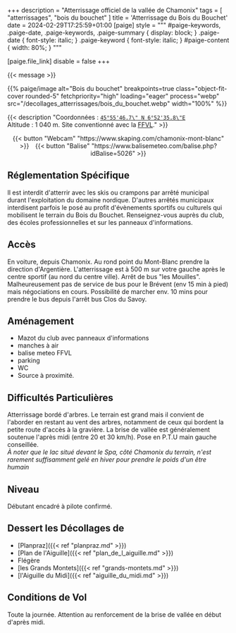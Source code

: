 +++
description = "Atterrissage officiel de la vallée de Chamonix"
tags = [ "atterrissages", "bois du bouchet" ]
title = 'Atterrissage du Bois du Bouchet'
date = 2024-02-29T17:25:59+01:00
[paige]
style = """
#paige-keywords,
.paige-date,
.paige-keywords,
.paige-summary {
    display: block;
}
.paige-date { font-style: italic; }
.paige-keyword { font-style: italic; }
#paige-content { width: 80%; }
"""

[paige.file_link]
disable = false
+++

{{< message >}}

{{% paige/image alt="Bois du bouchet" breakpoints=true class="object-fit-cover rounded-5" fetchpriority="high" loading="eager" process="webp" src="/decollages_atterrissages/bois_du_bouchet.webp" width="100%" %}}

{{< description "Coordonnées : [```45°55'46.7\" N 6°52'35.8\"E```](https://maps.app.goo.gl/HPo1T18Tiphxthew7)<br/>Altitude : 1 040 m. Site conventionné avec la [FFVL](https://federation.ffvl.fr/terrain/1111)." >}}

<p style="text-align: center;">{{< button "Webcam" "https://www.skaping.com/chamonix-mont-blanc" >}}&emsp;{{< button "Balise" "https://www.balisemeteo.com/balise.php?idBalise=5026" >}}</p>

## Réglementation Spécifique
Il est interdit d'atterrir avec les skis ou crampons par arrêté municipal durant l'exploitation du domaine nordique. D'autres arrêtés municipaux interdisent parfois le posé au profit d'évènements sportifs ou culturels qui mobilisent le terrain du Bois du Bouchet.
Renseignez-vous auprès du club, des écoles professionnelles et sur les panneaux d'informations.

## Accès
En voiture, depuis Chamonix. Au rond point du Mont-Blanc prendre la direction d'Argentière. L'atterrissage est à 500 m sur votre gauche après le centre sportif (au nord du centre ville). Arrêt de bus "les Mouilles". Malheureusement pas de service de bus pour le Brévent (env 15 min à pied) mais négociations en cours. Possibilité de marcher env. 10 mins pour prendre le bus depuis l'arrêt bus Clos du Savoy.

## Aménagement
* Mazot du club avec panneaux d'informations
* manches à air
* balise meteo FFVL
* parking
* WC
* Source à proximité.

## Difficultés Particulières
Atterrissage bordé d'arbres. Le terrain est grand mais il convient de l'aborder en restant au vent des arbres, notamment de ceux qui bordent la petite route d'accès à la gravière. La brise de vallée est généralement soutenue l'après midi (entre 20 et 30 km/h). Pose en P.T.U main gauche conseillée. <br/>
*À noter que le lac situé  devant le Spa, côté Chamonix du terrain, n'est rarement suffisamment gelé en hiver pour prendre le poids d'un être humain*

## Niveau
Débutant encadré à pilote confirmé.

## Dessert les Décollages de
* [Planpraz]({{< ref "planpraz.md" >}})
* [Plan de l'Aiguille]({{< ref "plan_de_l_aiguille.md" >}})
* Flégère
* [les Grands Montets]({{< ref "grands-montets.md" >}})
* [l'Aiguille du Midi]({{< ref "aiguille_du_midi.md" >}})

## Conditions de Vol
Toute la journée. Attention au renforcement de la brise de vallée en début d'après midi.